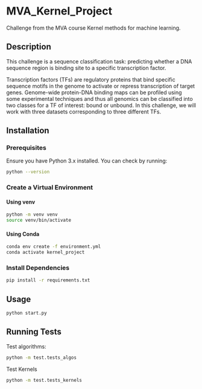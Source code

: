 # MVA_Kernel_Project
Challenge from the MVA course Kernel methods for machine learning.

## Description
This challenge is a sequence classification task: predicting whether a DNA sequence region is binding site to a specific transcription factor.

Transcription factors (TFs) are regulatory proteins that bind specific sequence motifs in the genome to activate or repress transcription of target genes. Genome-wide protein-DNA binding maps can be profiled using some experimental techniques and thus all genomics can be classified into two classes for a TF of interest: bound or unbound. In this challenge, we will work with three datasets corresponding to three different TFs.

## Installation
### Prerequisites
Ensure you have Python 3.x installed. You can check by running:
```bash
python --version
```

### Create a Virtual Environment
#### Using venv
```bash
python -m venv venv
source venv/bin/activate
```

#### Using Conda
```bash
conda env create -f environment.yml
conda activate kernel_project
```

### Install Dependencies
```bash
pip install -r requirements.txt
```

## Usage
```bash
python start.py
```

## Running Tests
Test algorithms:
```bash
python -m test.tests_algos
```

Test Kernels
```bash
python -m test.tests_kernels
```
